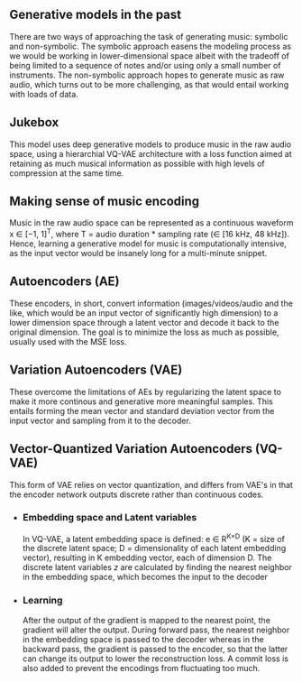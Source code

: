 ## Generative models in the past

There are two ways of approaching the task of generating music: symbolic and non-symbolic. The symbolic approach easens the modeling process as we would be working in lower-dimensional space albeit with the tradeoff of being limited to a sequence of notes and/or using only a small number of instruments. The non-symbolic approach hopes to generate music as raw audio, which turns out to be more challenging, as that would entail working with loads of data.

## Jukebox

This model uses deep generative models to produce music in the raw audio space, using a hierarchial VQ-VAE architecture with a loss function aimed at retaining as much musical information as possible with high levels of compression at the same time.

## Making sense of music encoding

Music in the raw audio space can be represented as a continuous waveform x ∈ [−1, 1]<sup>T</sup>, where T = audio duration \* sampling rate (∈ [16 kHz, 48 kHz]). Hence, learning a generative model for music is computationally intensive, as the input vector would be insanely long for a multi-minute snippet.

## Autoencoders (AE)

These encoders, in short, convert information (images/videos/audio and the like, which would be an input vector of significantly high dimension) to a lower dimension space through a latent vector and decode it back to the original dimension. The goal is to minimize the loss as much as possible, usually used with the MSE loss.

## Variation Autoencoders (VAE)

These overcome the limitations of AEs by regularizing the latent space to make it more continous and generative more meaningful samples. This entails forming the mean vector and standard deviation vector from the input vector and sampling from it to the decoder.

## Vector-Quantized Variation Autoencoders (VQ-VAE)

This form of VAE relies on vector quantization, and differs from VAE's in that the encoder network outputs discrete rather than continuous codes.

- ### Embedding space and Latent variables
    In VQ-VAE, a latent embedding space is defined: e ∈ R<sup>K×D</sup> (K = size of the discrete latent space; D = dimensionality of each latent embedding vector), resulting in K embedding vector, each of dimension D. The discrete latent variables _z_ are calculated by finding the nearest neighbor in the embedding space, which becomes the input to the decoder
- ### Learning
    After the output of the gradient is mapped to the nearest point, the gradient will alter the output. During forward pass, the nearest neighbor in the embedding space is passed to the decoder whereas in the backward pass, the gradient is passed to the encoder, so that the latter can change its output to lower the reconstruction loss. A commit loss is also added to prevent the encodings from fluctuating too much.
